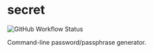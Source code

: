 # secret

![GitHub Workflow Status](https://img.shields.io/github/workflow/status/clementi/secret/ci?label=CI)

Command-line password/passphrase generator.
